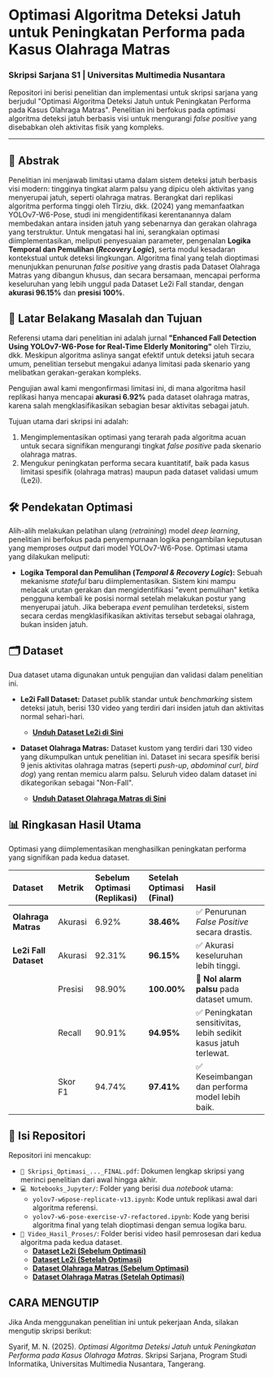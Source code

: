 # Optimasi Algoritma Deteksi Jatuh untuk Peningkatan Performa pada Kasus Olahraga Matras

### Skripsi Sarjana S1 | Universitas Multimedia Nusantara

Repositori ini berisi penelitian dan implementasi untuk skripsi sarjana yang berjudul "Optimasi Algoritma Deteksi Jatuh untuk Peningkatan Performa pada Kasus Olahraga Matras". Penelitian ini berfokus pada optimasi algoritma deteksi jatuh berbasis visi untuk mengurangi *false positive* yang disebabkan oleh aktivitas fisik yang kompleks.

---

## 📖 Abstrak

Penelitian ini menjawab limitasi utama dalam sistem deteksi jatuh berbasis visi modern: tingginya tingkat alarm palsu yang dipicu oleh aktivitas yang menyerupai jatuh, seperti olahraga matras. Berangkat dari replikasi algoritma performa tinggi oleh Tîrziu, dkk. (2024) yang memanfaatkan YOLOv7-W6-Pose, studi ini mengidentifikasi kerentanannya dalam membedakan antara insiden jatuh yang sebenarnya dan gerakan olahraga yang terstruktur. Untuk mengatasi hal ini, serangkaian optimasi diimplementasikan, meliputi penyesuaian parameter, pengenalan **Logika Temporal dan Pemulihan (*Recovery Logic*)**, serta modul kesadaran kontekstual untuk deteksi lingkungan. Algoritma final yang telah dioptimasi menunjukkan penurunan *false positive* yang drastis pada Dataset Olahraga Matras yang dibangun khusus, dan secara bersamaan, mencapai performa keseluruhan yang lebih unggul pada Dataset Le2i Fall standar, dengan **akurasi 96.15%** dan **presisi 100%**.

## 🎯 Latar Belakang Masalah dan Tujuan

Referensi utama dari penelitian ini adalah jurnal **"Enhanced Fall Detection Using YOLOv7-W6-Pose for Real-Time Elderly Monitoring"** oleh Tîrziu, dkk. Meskipun algoritma aslinya sangat efektif untuk deteksi jatuh secara umum, penelitian tersebut mengakui adanya limitasi pada skenario yang melibatkan gerakan-gerakan kompleks.

Pengujian awal kami mengonfirmasi limitasi ini, di mana algoritma hasil replikasi hanya mencapai **akurasi 6.92%** pada dataset olahraga matras, karena salah mengklasifikasikan sebagian besar aktivitas sebagai jatuh.

Tujuan utama dari skripsi ini adalah:
1.  Mengimplementasikan optimasi yang terarah pada algoritma acuan untuk secara signifikan mengurangi tingkat *false positive* pada skenario olahraga matras.
2.  Mengukur peningkatan performa secara kuantitatif, baik pada kasus limitasi spesifik (olahraga matras) maupun pada dataset validasi umum (Le2i).

## 🛠️ Pendekatan Optimasi

Alih-alih melakukan pelatihan ulang (*retraining*) model *deep learning*, penelitian ini berfokus pada penyempurnaan logika pengambilan keputusan yang memproses *output* dari model YOLOv7-W6-Pose. Optimasi utama yang dilakukan meliputi:

* **Logika Temporal dan Pemulihan (*Temporal & Recovery Logic*):** Sebuah mekanisme *stateful* baru diimplementasikan. Sistem kini mampu melacak urutan gerakan dan mengidentifikasi "event pemulihan" ketika pengguna kembali ke posisi normal setelah melakukan postur yang menyerupai jatuh. Jika beberapa *event* pemulihan terdeteksi, sistem secara cerdas mengklasifikasikan aktivitas tersebut sebagai olahraga, bukan insiden jatuh.

## 🗂️ Dataset

Dua dataset utama digunakan untuk pengujian dan validasi dalam penelitian ini.

* **Le2i Fall Dataset:** Dataset publik standar untuk *benchmarking* sistem deteksi jatuh, berisi 130 video yang terdiri dari insiden jatuh dan aktivitas normal sehari-hari.
    * **[Unduh Dataset Le2i di Sini](https://drive.google.com/drive/folders/1NcEK32uX96QW_x_YPyBfRCOF33ZTxj8s?usp=drive_link)**

* **Dataset Olahraga Matras:** Dataset kustom yang terdiri dari 130 video yang dikumpulkan untuk penelitian ini. Dataset ini secara spesifik berisi 9 jenis aktivitas olahraga matras (seperti *push-up*, *abdominal curl*, *bird dog*) yang rentan memicu alarm palsu. Seluruh video dalam dataset ini dikategorikan sebagai "Non-Fall".
    * **[Unduh Dataset Olahraga Matras di Sini](https://drive.google.com/drive/folders/1zrMhEF3K0pOYBkKSMJCYBwKY6lhnPkMK?usp=drive_link)**

## 📊 Ringkasan Hasil Utama

Optimasi yang diimplementasikan menghasilkan peningkatan performa yang signifikan pada kedua dataset.

| Dataset             | Metrik   | Sebelum Optimasi (Replikasi) | Setelah Optimasi (Final) | Hasil                                        |
| :------------------ | :------- | :--------------------------- | :----------------------- | :------------------------------------------- |
| **Olahraga Matras** | Akurasi  | 6.92%                        | **38.46%** | ✅ Penurunan *False Positive* secara drastis. |
| **Le2i Fall Dataset** | Akurasi  | 92.31%                       | **96.15%** | ✅ Akurasi keseluruhan lebih tinggi.          |
|                     | Presisi  | 98.90%                       | **100.00%** | 🎉 **Nol alarm palsu** pada dataset umum.      |
|                     | Recall   | 90.91%                       | **94.95%** | ✅ Peningkatan sensitivitas, lebih sedikit kasus jatuh terlewat. |
|                     | Skor F1  | 94.74%                       | **97.41%** | ✅ Keseimbangan dan performa model lebih baik. |

## 📁 Isi Repositori

Repositori ini mencakup:

* `📄 Skripsi_Optimasi_..._FINAL.pdf`: Dokumen lengkap skripsi yang merinci penelitian dari awal hingga akhir.
* `💻 Notebooks_Jupyter/`: Folder yang berisi dua *notebook* utama:
    * `yolov7-w6pose-replicate-v13.ipynb`: Kode untuk replikasi awal dari algoritma referensi.
    * `yolov7-w6-pose-exercise-v7-refactored.ipynb`: Kode yang berisi algoritma final yang telah dioptimasi dengan semua logika baru.
* `🎥 Video_Hasil_Proses/`: Folder berisi video hasil pemrosesan dari kedua algoritma pada kedua dataset.
    * **[Dataset Le2i (Sebelum Optimasi)](https://drive.google.com/drive/folders/1LIYMvd6KxrbBBm_fEkKYl06-pZWFdvIh?usp=sharing)**
    * **[Dataset Le2i (Setelah Optimasi)](https://drive.google.com/drive/folders/1LIYMvd6KxrbBBm_fEkKYl06-pZWFdvIh?usp=sharing)**
    * **[Dataset Olahraga Matras (Sebelum Optimasi)](https://drive.google.com/drive/folders/1ZsQQ0W0kUDz8sNXPny5LExQdnP7RcpIo?usp=sharing)**
    * **[Dataset Olahraga Matras (Setelah Optimasi)](https://drive.google.com/drive/folders/1QJFKqJLMyemL6clR4HTnNf7nho70P4-p?usp=sharing)**

## CARA MENGUTIP

Jika Anda menggunakan penelitian ini untuk pekerjaan Anda, silakan mengutip skripsi berikut:

Syarif, M. N. (2025). *Optimasi Algoritma Deteksi Jatuh untuk Peningkatan Performa pada Kasus Olahraga Matras*. Skripsi Sarjana, Program Studi Informatika, Universitas Multimedia Nusantara, Tangerang.
